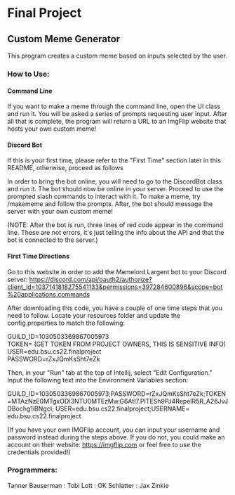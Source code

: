 # Final Project

## Custom Meme Generator

This program creates a custom meme based on inputs selected by the user.

### How to Use:
#### Command Line
If you want to make a meme through the command line, open the UI class and run it. You will be asked a 
series of prompts requesting user input. After all that is complete, the program will return a URL to an ImgFlip 
website that hosts your own custom meme!

#### Discord Bot
If this is your first time, please refer to the "First Time" section later in this README, otherwise, proceed as follows

In order to bring the bot online, you will need to go to the DiscordBot class and run it. The bot should now be
online in your server. Proceed to use the prompted slash commands to interact with it. To make a meme,
try /makememe and follow the prompts. After, the bot should message the server with your own custom meme!

(NOTE: After the bot is run, three lines of red code appear in the command line. These
are not errors, it's just telling the info about the API and that the bot is connected to the server.)

#### First Time Directions
Go to this website in order to add the Memelord Largent bot to your Discord server:
https://discord.com/api/oauth2/authorize?client_id=1037141818275541133&permissions=397284600896&scope=bot%20applications.commands

After downloading this code, you have a couple of one time steps that you need to follow.
Locate your resources folder and update the config.properties to match the following:

GUILD_ID=1030503369867005973 \
TOKEN= (GET TOKEN FROM PROJECT OWNERS, THIS IS SENSITIVE INFO) \
USER=edu.bsu.cs22.finalproject \
PASSWORD=rZxJQmKsSht7eZk

Then, in your "Run" tab at the top of Intellij, select "Edit Configuration." Input the following text into the Environment Variables section:

GUILD_ID=1030503369867005973;PASSWORD=rZxJQmKsSht7eZk;TOKEN=MTAzNzE0MTgxODI3NTU0MTEzMw.G6AtI7.PITESh9PJ4RepelR5R_A26JvJDBochg1iBNgcI;
USER=edu.bsu.cs22.finalproject;USERNAME= edu.bsu.cs22.finalproject

(If you have your own IMGFlip account, you can input your username and password instead during the steps above.
If you do not, you could make an account on their website: https://imgflip.com or feel free to use the credentials provided!)

### Programmers:

Tanner Bauserman : Tobi Lott : OK Schlatter : Jax Zinkie